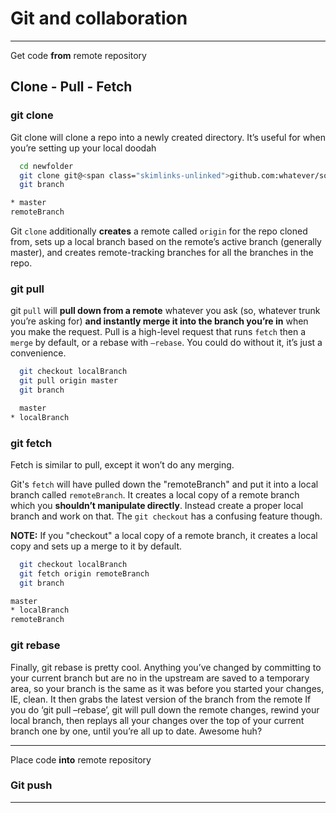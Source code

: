 # Git and collaboration

---

Get code **from** remote repository

## Clone - Pull - Fetch

### git clone

Git clone will clone a repo into a newly created directory. It’s useful for when you’re setting up your local doodah

```bash
  cd newfolder
  git clone git@<span class="skimlinks-unlinked">github.com:whatever/something.git</span>
  git branch

* master
remoteBranch
```

Git `clone` additionally **creates** a remote called `origin` for the repo cloned from, sets up a local branch based on the remote’s active branch (generally master), and creates remote-tracking branches for all the branches in the repo.

### git pull

git `pull` will **pull down from a remote** whatever you ask (so, whatever trunk you’re asking for) **and instantly merge it into the branch you’re in** when you make the request. Pull is a high-level request that runs `fetch` then a `merge` by default, or a rebase with `–rebase`. You could do without it, it’s just a convenience.

```bash
  git checkout localBranch
  git pull origin master
  git branch

  master
* localBranch

```

### git fetch

Fetch is similar to pull, except it won’t do any merging.

Git's `fetch` will have pulled down the "remoteBranch" and put it into a local branch called `remoteBranch`.
It creates a local copy of a remote branch which you **shouldn’t manipulate directly**. Instead create a proper local branch and work on that. The `git checkout` has a confusing feature though.

**NOTE:** If you "checkout" a local copy of a remote branch, it creates a local copy and sets up a merge to it by default.

```bash
  git checkout localBranch
  git fetch origin remoteBranch
  git branch

master
* localBranch
remoteBranch
```

### git rebase

Finally, git rebase is pretty cool. Anything you’ve changed by committing to your current branch but are no in the upstream are saved to a temporary area, so your branch is the same as it was before you started your changes, IE, clean. It then grabs the latest version of the branch from the remote If you do ‘git pull –rebase’, git will pull down the remote changes, rewind your local branch, then replays all your changes over the top of your current branch one by one, until you’re all up to date. Awesome huh?

---

Place code **into** remote repository

### Git push

---
